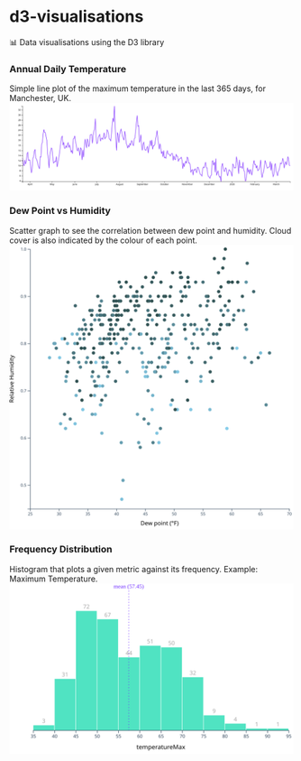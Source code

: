 # d3-visualisations
📊 Data visualisations using the D3 library

### Annual Daily Temperature
Simple line plot of the maximum temperature in the last 365 days, for Manchester, UK.
![Annual Daily Temperature](./figures/annual-daily-temperature.svg)

### Dew Point vs Humidity
Scatter graph to see the correlation between dew point and humidity. Cloud cover is also indicated by the colour of each point.
![Dew Point vs Humidity](./figures/dew-point-vs-humidity.svg)

### Frequency Distribution
Histogram that plots a given metric against its frequency. Example: Maximum Temperature.
![Maximum Temperature Distribution](./figures/temperature-max-distribution.svg)
